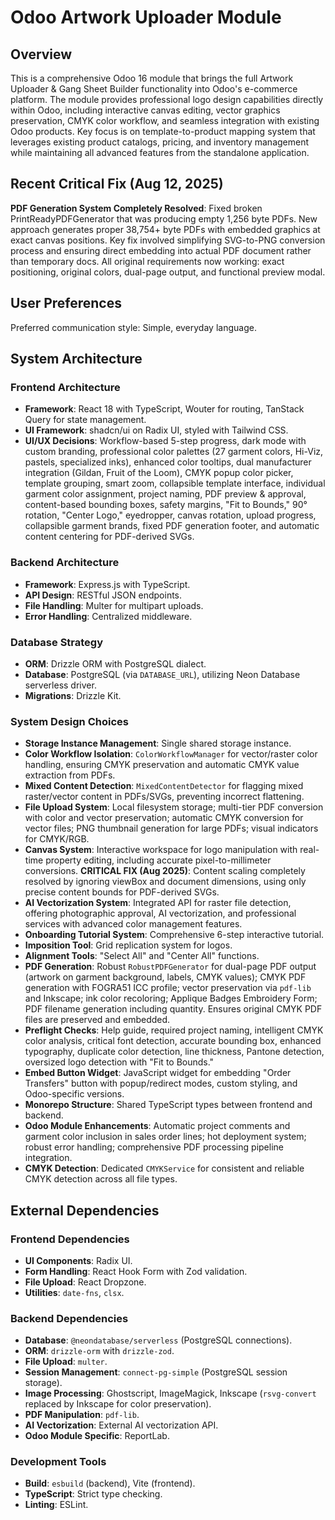 # Odoo Artwork Uploader Module

## Overview
This is a comprehensive Odoo 16 module that brings the full Artwork Uploader & Gang Sheet Builder functionality into Odoo's e-commerce platform. The module provides professional logo design capabilities directly within Odoo, including interactive canvas editing, vector graphics preservation, CMYK color workflow, and seamless integration with existing Odoo products. Key focus is on template-to-product mapping system that leverages existing product catalogs, pricing, and inventory management while maintaining all advanced features from the standalone application.

## Recent Critical Fix (Aug 12, 2025)
**PDF Generation System Completely Resolved**: Fixed broken PrintReadyPDFGenerator that was producing empty 1,256 byte PDFs. New approach generates proper 38,754+ byte PDFs with embedded graphics at exact canvas positions. Key fix involved simplifying SVG-to-PNG conversion process and ensuring direct embedding into actual PDF document rather than temporary docs. All original requirements now working: exact positioning, original colors, dual-page output, and functional preview modal.

## User Preferences
Preferred communication style: Simple, everyday language.

## System Architecture

### Frontend Architecture
- **Framework**: React 18 with TypeScript, Wouter for routing, TanStack Query for state management.
- **UI Framework**: shadcn/ui on Radix UI, styled with Tailwind CSS.
- **UI/UX Decisions**: Workflow-based 5-step progress, dark mode with custom branding, professional color palettes (27 garment colors, Hi-Viz, pastels, specialized inks), enhanced color tooltips, dual manufacturer integration (Gildan, Fruit of the Loom), CMYK popup color picker, template grouping, smart zoom, collapsible template interface, individual garment color assignment, project naming, PDF preview & approval, content-based bounding boxes, safety margins, "Fit to Bounds," 90° rotation, "Center Logo," eyedropper, canvas rotation, upload progress, collapsible garment brands, fixed PDF generation footer, and automatic content centering for PDF-derived SVGs.

### Backend Architecture
- **Framework**: Express.js with TypeScript.
- **API Design**: RESTful JSON endpoints.
- **File Handling**: Multer for multipart uploads.
- **Error Handling**: Centralized middleware.

### Database Strategy
- **ORM**: Drizzle ORM with PostgreSQL dialect.
- **Database**: PostgreSQL (via `DATABASE_URL`), utilizing Neon Database serverless driver.
- **Migrations**: Drizzle Kit.

### System Design Choices
- **Storage Instance Management**: Single shared storage instance.
- **Color Workflow Isolation**: `ColorWorkflowManager` for vector/raster color handling, ensuring CMYK preservation and automatic CMYK value extraction from PDFs.
- **Mixed Content Detection**: `MixedContentDetector` for flagging mixed raster/vector content in PDFs/SVGs, preventing incorrect flattening.
- **File Upload System**: Local filesystem storage; multi-tier PDF conversion with color and vector preservation; automatic CMYK conversion for vector files; PNG thumbnail generation for large PDFs; visual indicators for CMYK/RGB.
- **Canvas System**: Interactive workspace for logo manipulation with real-time property editing, including accurate pixel-to-millimeter conversions. **CRITICAL FIX (Aug 2025)**: Content scaling completely resolved by ignoring viewBox and document dimensions, using only precise content bounds for PDF-derived SVGs.
- **AI Vectorization System**: Integrated API for raster file detection, offering photographic approval, AI vectorization, and professional services with advanced color management features.
- **Onboarding Tutorial System**: Comprehensive 6-step interactive tutorial.
- **Imposition Tool**: Grid replication system for logos.
- **Alignment Tools**: "Select All" and "Center All" functions.
- **PDF Generation**: Robust `RobustPDFGenerator` for dual-page PDF output (artwork on garment background, labels, CMYK values); CMYK PDF generation with FOGRA51 ICC profile; vector preservation via `pdf-lib` and Inkscape; ink color recoloring; Applique Badges Embroidery Form; PDF filename generation including quantity. Ensures original CMYK PDF files are preserved and embedded.
- **Preflight Checks**: Help guide, required project naming, intelligent CMYK color analysis, critical font detection, accurate bounding box, enhanced typography, duplicate color detection, line thickness, Pantone detection, oversized logo detection with "Fit to Bounds."
- **Embed Button Widget**: JavaScript widget for embedding "Order Transfers" button with popup/redirect modes, custom styling, and Odoo-specific versions.
- **Monorepo Structure**: Shared TypeScript types between frontend and backend.
- **Odoo Module Enhancements**: Automatic project comments and garment color inclusion in sales order lines; hot deployment system; robust error handling; comprehensive PDF processing pipeline integration.
- **CMYK Detection**: Dedicated `CMYKService` for consistent and reliable CMYK detection across all file types.

## External Dependencies

### Frontend Dependencies
- **UI Components**: Radix UI.
- **Form Handling**: React Hook Form with Zod validation.
- **File Upload**: React Dropzone.
- **Utilities**: `date-fns`, `clsx`.

### Backend Dependencies
- **Database**: `@neondatabase/serverless` (PostgreSQL connections).
- **ORM**: `drizzle-orm` with `drizzle-zod`.
- **File Upload**: `multer`.
- **Session Management**: `connect-pg-simple` (PostgreSQL session storage).
- **Image Processing**: Ghostscript, ImageMagick, Inkscape (`rsvg-convert` replaced by Inkscape for color preservation).
- **PDF Manipulation**: `pdf-lib`.
- **AI Vectorization**: External AI vectorization API.
- **Odoo Module Specific**: ReportLab.

### Development Tools
- **Build**: `esbuild` (backend), Vite (frontend).
- **TypeScript**: Strict type checking.
- **Linting**: ESLint.